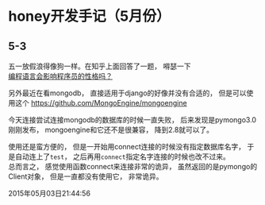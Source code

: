 honey开发手记（5月份）
=======================

5-3
--------
五一放假浪得像狗一样。在知乎上面回答了一题， 嘚瑟一下  
[编程语言会影响程序员的性格吗？](http://www.zhihu.com/question/29973769/answer/46557920)

另外最近在看mongodb， 直接适用于django的好像并没有合适的， 但是可以使用这个 <https://github.com/MongoEngine/mongoengine>  

今天连接尝试连接mongodb的数据库的时候一直失败， 后来发现是pymongo3.0 刚刚发布， mongoengine和它还不是很兼容， 降到2.8就可以了。  

使用还是蛮方便的， 但是一开始用connect连接的时候没有指定数据库名字， 于是自动连上了`test`， 之后再用`connect`指定名字连接的时候也改不过来。  
总而言之， 感觉使用函数connect来连接非常的诡异， 虽然返回的是pymongo的Client对象， 但是一直都没有使用它， 非常诡异。  

2015年05月03日21:44:56
